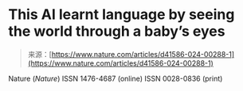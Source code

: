 <!--yml
category: 未分类
date: 2024-05-27 14:35:11
-->

# This AI learnt language by seeing the world through a baby’s eyes

> 来源：[https://www.nature.com/articles/d41586-024-00288-1](https://www.nature.com/articles/d41586-024-00288-1)

Nature (*Nature*) ISSN 1476-4687 (online) ISSN 0028-0836 (print)